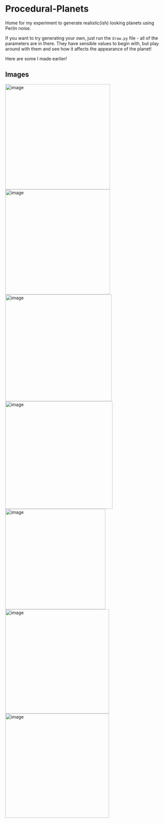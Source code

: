 # Procedural-Planets

Home for my experiment to generate realistic(ish) looking planets using Perlin noise.

If you want to try generating your own, just run the `draw.py` file - all of the parameters are in there. They have sensible values to begin with, but play around with them and see how it affects the appearance of the planet!

Here are some I made earlier!

## Images

<img width="332" alt="image" src="https://user-images.githubusercontent.com/76997643/114172255-53984c00-992d-11eb-9275-897c6e792c3d.png">

<img width="332" alt="image" src="https://user-images.githubusercontent.com/76997643/114170947-8b9e8f80-992b-11eb-88e7-dd982db75cbd.png">

<img width="337" alt="image" src="https://user-images.githubusercontent.com/76997643/114173346-f30a0e80-992e-11eb-8b9d-358cc107d4b9.png">

<img width="340" alt="image" src="https://user-images.githubusercontent.com/76997643/114173706-7deb0900-992f-11eb-9b50-b5aa66ee4021.png">

<img width="317" alt="image" src="https://user-images.githubusercontent.com/76997643/114174353-682a1380-9930-11eb-8e80-d19a2d404ebf.png">

<img width="329" alt="image" src="https://user-images.githubusercontent.com/76997643/114174879-31083200-9931-11eb-9017-29b53cea1b3e.png">

<img width="329" alt="image" src="https://user-images.githubusercontent.com/76997643/114176297-dd96e380-9932-11eb-8160-03647bee0fa8.png">
